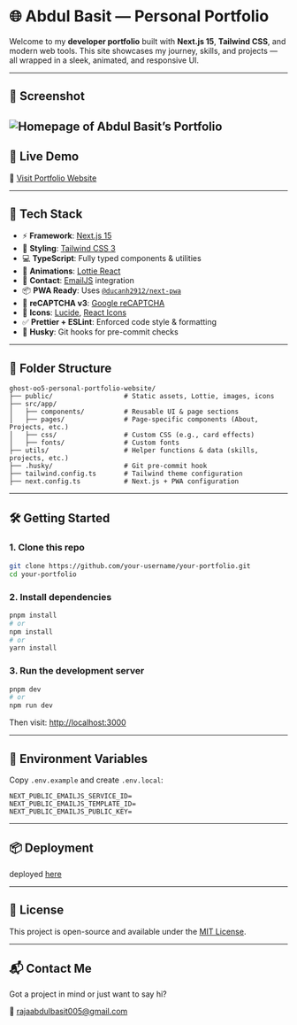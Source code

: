 
# 🌐 Abdul Basit — Personal Portfolio

Welcome to my **developer portfolio** built with **Next.js 15**, **Tailwind CSS**, and modern web tools. This site showcases my journey, skills, and projects — all wrapped in a sleek, animated, and responsive UI.

---
## 📸 Screenshot

![Homepage of Abdul Basit’s Portfolio](/homepage.png)
---
## 🚀 Live Demo

🔗 [Visit Portfolio Website](https://abdul-basit-portfolio-website.vercel.app/)

---

## 🧠 Tech Stack

- ⚡ **Framework**: [Next.js 15](https://nextjs.org/)
- 🎨 **Styling**: [Tailwind CSS 3](https://tailwindcss.com/)
- 💻 **TypeScript**: Fully typed components & utilities
- 🧩 **Animations**: [Lottie React](https://www.npmjs.com/package/lottie-react)
- 📧 **Contact**: [EmailJS](https://www.emailjs.com/) integration
- 📦 **PWA Ready**: Uses [`@ducanh2912/next-pwa`](https://www.npmjs.com/package/@ducanh2912/next-pwa)
- 🔐 **reCAPTCHA v3**: [Google reCAPTCHA](https://www.npmjs.com/package/react-google-recaptcha)
- 🧠 **Icons**: [Lucide](https://lucide.dev/), [React Icons](https://react-icons.github.io/)
- ✅ **Prettier + ESLint**: Enforced code style & formatting
- 🧪 **Husky**: Git hooks for pre-commit checks

---

## 📁 Folder Structure

```
ghost-oo5-personal-portfolio-website/
├── public/                  # Static assets, Lottie, images, icons
├── src/app/
│   ├── components/          # Reusable UI & page sections
│   ├── pages/               # Page-specific components (About, Projects, etc.)
│   ├── css/                 # Custom CSS (e.g., card effects)
│   ├── fonts/               # Custom fonts
├── utils/                   # Helper functions & data (skills, projects, etc.)
├── .husky/                  # Git pre-commit hook
├── tailwind.config.ts       # Tailwind theme configuration
├── next.config.ts           # Next.js + PWA configuration
```

---

## 🛠️ Getting Started

### 1. Clone this repo

```bash
git clone https://github.com/your-username/your-portfolio.git
cd your-portfolio
```

### 2. Install dependencies

```bash
pnpm install
# or
npm install
# or
yarn install
```

### 3. Run the development server

```bash
pnpm dev
# or
npm run dev
```

Then visit: [http://localhost:3000](http://localhost:3000)

---

## 🧪 Environment Variables

Copy `.env.example` and create `.env.local`:

```env
NEXT_PUBLIC_EMAILJS_SERVICE_ID=
NEXT_PUBLIC_EMAILJS_TEMPLATE_ID=
NEXT_PUBLIC_EMAILJS_PUBLIC_KEY=
```

---

## 📦 Deployment

deployed  [here](https://abdul-basit-portfolio-website.vercel.app/)

---

## 📄 License

This project is open-source and available under the [MIT License](LICENSE).

---

## 📬 Contact Me

Got a project in mind or just want to say hi?

📧 [rajaabdulbasit005@gmail.com](mailto:rajaabdulbasit005@gmail.com)  

```
